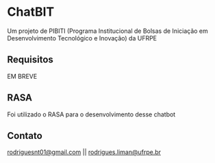 # ChatBIT
Um projeto de PIBITI (Programa Institucional de Bolsas de Iniciação em Desenvolvimento Tecnológico e Inovação) da UFRPE

## Requisitos
EM BREVE

## RASA
Foi utilizado o RASA para o desenvolvimento desse chatbot

## Contato
rodriguesnt01@gmail.com ||
rodrigues.liman@ufrpe.br
